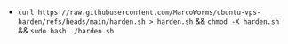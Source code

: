 - `curl https://raw.githubusercontent.com/MarcoWorms/ubuntu-vps-harden/refs/heads/main/harden.sh > harden.sh` && `chmod -X harden.sh` && `sudo bash ./harden.sh`
